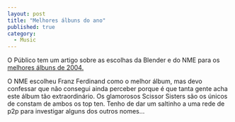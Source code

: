 ```yaml
---
layout: post
title: "Melhores álbuns do ano"
published: true
category:
  - Music
---
```


O Público tem um artigo sobre as escolhas da Blender e do NME para os
[melhores álbuns de 2004.]

O NME escolheu Franz Ferdinand como o melhor álbum, mas devo confessar
que não consegui ainda perceber porque é que tanta gente acha este álbum
tão extraordinário. Os glamorosos Scissor Sisters são os únicos de
constam de ambos os top ten. Tenho de dar um saltinho a uma rede de p2p
para investigar alguns dos outros nomes...

  [melhores álbuns de 2004.]: http://ultimahora.publico.pt/shownews.asp?id=1211055
    "melhores álbuns de 2004"
